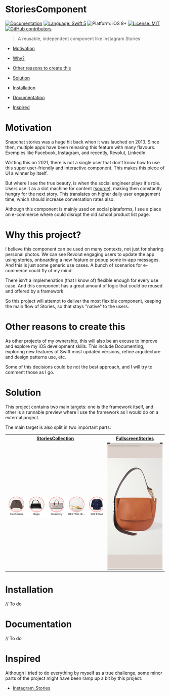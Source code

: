 # StoriesComponent

[![Documentation](https://img.shields.io/badge/Read_the-Docs-67ad5c.svg)]()
[![Language: Swift 5](https://img.shields.io/badge/language-swift%205-f48041.svg?style=flat)](https://developer.apple.com/swift)
![Platform: iOS 8+](https://img.shields.io/badge/platform-iOS-blue.svg?style=flat)
[![License: MIT](http://img.shields.io/badge/license-MIT-lightgrey.svg?style=flat)](https://github.com/pedroseruca/AttributedStringBuilder/blob/main/LICENSE)
[![GitHub contributors](https://img.shields.io/github/contributors/pedroseruca/AttributedStringBuilder)](https://github.com/pedroseruca/AttributedStringBuilder/graphs/contributors)

> A reusable, independent component like Instagram Stories

- [Motivation](#motivation)

- [Why?](#why-this-project)

- [Other reasons to create this](#other-reasons-to-create-this)
        
- [Solution](#solution)

- [Installation](#installation)

- [Documentation](#documentation)

- [Inspired](#inspired)

# Motivation
Snapchat stories was a huge hit back when it was lauched on 2013. Since then, multiple apps have been releasing this feature with many flavours. Exemples like Facebook, Instagram, and recently, Revolut, LinkedIn. 

Writting this on 2021, there is not a single user that don't know how to use this super user-friendly and interactive component. This makes this piece of UI a winner by itself.

But where I see the true beauty, is when the social engineer plays it's role. Users use it as a slot machine for content ([source](https://uxdesign.cc/do-stories-make-social-media-more-addictive-3a1519983565)), making then constantly hungry for the next story. This translates on higher daily user engagement time, which should increase conversation rates also.

Although this component is mainly used on social plataforms, I see a place on e-commerce where could disrupt the old school product list page.

# Why this project?

I believe this component can be used on many contexts, not just for sharing personal photos. We can see Revolut engaging users to update the app using stories, onboarding a new feature or popup some in-app messages. And this is just some generic use cases. A bunch of scenarios for e-commerce could fly of my mind.

There isn't a implemenation (that I know of) flexible enough for every use case. And this component has a great amount of logic that could be reused and offered by a framework.

So this project will attempt to deliver the most flexible component, keeping the main flow of Stories, so that stays "native" to the users.

# Other reasons to create this

As other projects of my ownership, this will also be an excuse to improve and explore my iOS development skills. This include Documenting, exploring new features of Swift most updated versions, refine arquitecture and design patterns use, etc.

Some of this decisions could be not the best approach, and I will try to comment those as I go.

# Solution

This project contains two main targets: one is the framework itself, and other is a runnable preview where I use the framework as I would do on a external project.

The main target is also split in two important parts:

<table style="width:100%">
  <tr>
    <th><a href="StoriesComponent/Views/StoriesCollection">StoriesCollection</a></th>
    <th><a href="StoriesComponent/Views/FullscreenStories">FullscreenStories</a></th>
  </tr>
  <tr>
    <td><img src="Documentation/StoriesCollectionPreview.png" width="400px"/></td>
    <td><img src="Documentation/FullscreenStoriesPreview.png" height="400px"/></td>
  </tr>
</table>


# Installation
// To do

# Documentation
// To do

# Inspired

Although I tried to do everything by myself as a true challenge, some minor parts of the project might have been ramp up a bit by this project: 

- [Instagram_Stories](https://github.com/drawRect/Instagram_Stories)

